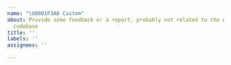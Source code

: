 ```yaml
---
name: "\U0001F3A8 Custom"
about: Provide some feedback or a report, probably not related to the Android Application
  codebase
title: ''
labels: ''
assignees: ''

---
```


<!-- Thanks for your contribution! ✌️

**Before you start...**
Please checkout the [issues contribution guidelines](https://github.com/nivisi/LeafyLauncher/wiki/Contribution-Guidelines#issues).

- Keep the title as short as possible, yet informative;
- Describe the purpose of this ticket in details in the issue description. -->
